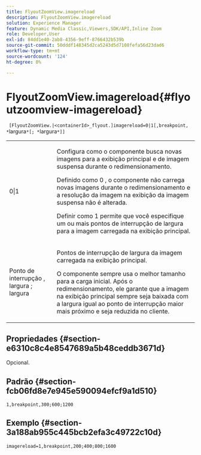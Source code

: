 ```yaml
---
title: FlyoutZoomView.imagereload
description: FlyoutZoomView.imagereload
solution: Experience Manager
feature: Dynamic Media Classic,Viewers,SDK/API,Inline Zoom
role: Developer,User
exl-id: 84dd1e40-2ab8-4356-9eff-8766432b539b
source-git-commit: 50dddf148345d2ca5243d5d7108fefa56d23dad6
workflow-type: tm+mt
source-wordcount: '124'
ht-degree: 0%

---
```


# FlyoutZoomView.imagereload{#flyoutzoomview-imagereload}

` [FlyoutZoomView.|<containerId>_flyout.]imagereload=0|1[,breakpoint, *`largura`*[; *`largura`*]]`

<table id="table_7DA232CB62134078B788B9AB1452F363"> 
 <tbody> 
  <tr> 
   <td colname="col1"> <p> <span class="codeph"> 0|1 </span> </p> </td> 
   <td colname="col2"> <p> Configura como o componente busca novas imagens para a exibição principal e de imagem suspensa durante o redimensionamento. </p> <p>Definido como <span class="codeph"> 0 </span>, o componente não carrega novas imagens durante o redimensionamento e a resolução da imagem na exibição da imagem suspensa não é alterada. </p> <p>Definir como <span class="codeph"> 1 </span> permite que você especifique um ou mais pontos de interrupção de largura para a imagem carregada na exibição principal. </p> </td> 
  </tr> 
  <tr> 
   <td colname="col1"> <p> Ponto de interrupção <span class="codeph">, <span class="varname"> largura </span>; <span class="varname"> largura </span> </span> </p> </td> 
   <td colname="col2"> <p>Pontos de interrupção de largura da imagem carregada na exibição principal. </p> <p>O componente sempre usa o melhor tamanho para a carga inicial. Após o redimensionamento, ele garante que a imagem na exibição principal sempre seja baixada com a largura igual ao ponto de interrupção maior mais próximo e seja reduzida no cliente. </p> </td> 
  </tr> 
 </tbody> 
</table>

## Propriedades {#section-e6310c8c4e8547689a5b48ceddb3671d}

Opcional.

## Padrão {#section-fcb06fd8e7e945e590094efcf9a1d510}

`1,breakpoint,300;600;1200`

## Exemplo {#section-3a188ab955c445bcb2efa3c49722c10d}

`imagereload=1,breakpoint,200;400;800;1600`
